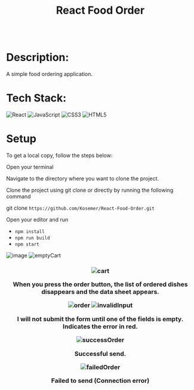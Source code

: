<h1 align="center">React Food Order</h1>
<br>
<br>

# Description:

A simple food ordering application.


# Tech Stack:
![React](https://img.shields.io/badge/react-%2320232a.svg?style=for-the-badge&logo=react&logoColor=%2361DAFB) 
![JavaScript](https://img.shields.io/badge/javascript-%23323330.svg?style=for-the-badge&logo=javascript&logoColor=%23F7DF1E) 
![CSS3](https://img.shields.io/badge/css3-%231572B6.svg?style=for-the-badge&logo=css3&logoColor=white) 
![HTML5](https://img.shields.io/badge/html5-%23E34F26.svg?style=for-the-badge&logo=html5&logoColor=white) 

# Setup
To get a local copy, follow the steps below:

Open your terminal

Navigate to the directory where you want to clone the project.

Clone the project using git clone or directly by running the following command

git clone `https://github.com/Kosemer/React-Food-Order.git`

Open your editor and run

* `npm install`
* `npm run build`
* `npm start`

![image](https://user-images.githubusercontent.com/82768146/197504028-03c91e38-4492-4612-b036-ee331837bcdd.JPG)
![emptyCart](https://user-images.githubusercontent.com/82768146/197504054-7f444799-c976-4114-8c63-3cb19ae80179.JPG)

<h3 align="center"yItems can be added and deleted in the cart.</h3>

![cart](https://user-images.githubusercontent.com/82768146/197504060-c87570c9-9801-43a0-87ef-72100ca9f109.JPG)

When you press the order button, the list of ordered dishes disappears and the data sheet appears.

![order](https://user-images.githubusercontent.com/82768146/197504065-5fffde00-5a99-418b-b79a-46b5b3916a6c.JPG)
![invalidInput](https://user-images.githubusercontent.com/82768146/197504075-e6f61626-cc82-4823-aaa9-65b7414d0817.JPG)

I will not submit the form until one of the fields is empty. Indicates the error in red.

![successOrder](https://user-images.githubusercontent.com/82768146/197504087-1a0ec6d0-a401-45fb-9d6d-70667328211d.JPG)

Successful send.

![failedOrder](https://user-images.githubusercontent.com/82768146/197504093-9b40846b-0259-48ed-a462-c8c9d529d341.JPG)

Failed to send (Connection error)
